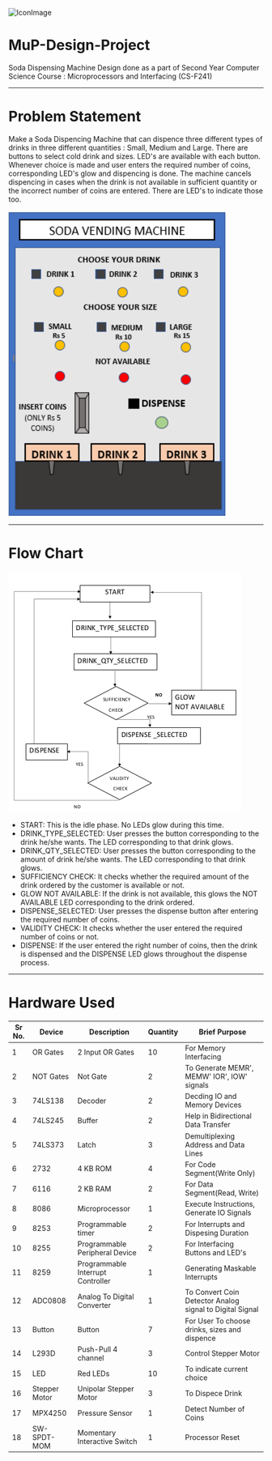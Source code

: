 ![IconImage](https://cdn6.aptoide.com/imgs/e/3/5/e35291e56c21fd9c639cfcccaa86de35_icon.png?w=256)

# MuP-Design-Project
Soda Dispensing Machine Design done as a part of Second Year Computer Science Course : Microprocessors and Interfacing (CS-F241)

***
# Problem Statement
Make a Soda Dispencing Machine that can dispence three different types of drinks in three different quantities : Small, Medium and Large. There are buttons to select cold drink and sizes. LED's are available with each button. Whenever choice is made and user enters the required number of coins, corresponding LED's glow and dispencing is done. The machine cancels dispencing in cases when the drink is not available in sufficient quantity or the incorrect number of coins are entered. There are LED's to indicate those too. <br><br>
![MachineImage](https://github.com/0110G/MuP-Design-Project/blob/master/Ima/Mup1.png)

***
# Flow Chart
![FlowChart](https://github.com/0110G/MuP-Design-Project/blob/master/Ima/Screenshot%20from%202019-05-31%2008-21-39.png)

* START: This is the idle phase. No LEDs glow during this time.
* DRINK_TYPE_SELECTED: User presses the button corresponding to the drink he/she
wants. The LED corresponding to that drink glows.
* DRINK_QTY_SELECTED: User presses the button corresponding to the amount of
drink he/she wants. The LED corresponding to that drink glows.
* SUFFICIENCY CHECK: It checks whether the required amount of the drink ordered
by the customer is available or not.
* GLOW NOT AVAILABLE: If the drink is not available, this glows the NOT AVAILABLE
LED corresponding to the drink ordered.
* DISPENSE_SELECTED: User presses the dispense button after entering the required
number of coins.
* VALIDITY CHECK: It checks whether the user entered the required number of coins
or not.
* DISPENSE: If the user entered the right number of coins, then the drink is dispensed
and the DISPENSE LED glows throughout the dispense process.

***
# Hardware Used
Sr No. | Device | Description | Quantity | Brief Purpose
-------|--------|--------- | ------------| -------------
1 | OR Gates | 2 Input OR Gates | 10 | For Memory Interfacing
2 | NOT Gates | Not Gate | 2 | To Generate MEMR', MEMW' IOR', IOW' signals
3 | 74LS138 | Decoder | 2 | Decding IO and Memory Devices
4 | 74LS245 | Buffer | 2 | Help in Bidirectional Data Transfer
5 | 74LS373 | Latch | 3 | Demultiplexing Address and Data Lines
6 | 2732 | 4 KB ROM | 4 | For Code Segment(Write Only)
7 | 6116 | 2 KB RAM | 2 | For Data Segment(Read, Write)
8 | 8086 | Microprocessor | 1 | Execute Instructions, Generate IO Signals
9 | 8253 | Programmable timer | 2 | For Interrupts and Dispesing Duration
10 | 8255 | Programmable Peripheral Device | 2 | For Interfacing Buttons and LED's
11 | 8259 | Programmable Interrupt Controller | 1 | Generating Maskable Interrupts
12 | ADC0808 | Analog To Digital Converter | 1 | To Convert Coin Detector Analog signal to Digital Signal
13 | Button | Button | 7 | For User To choose drinks, sizes and dispence
14 | L293D | Push-Pull 4 channel | 3 | Control Stepper Motor
15 | LED | Red LEDs | 10 | To indicate current choice
16 | Stepper Motor | Unipolar Stepper Motor | 3 | To Dispece Drink
17 | MPX4250 | Pressure Sensor | 1 | Detect Number of Coins 
18 | SW-SPDT-MOM | Momentary Interactive Switch | 1 | Processor Reset
